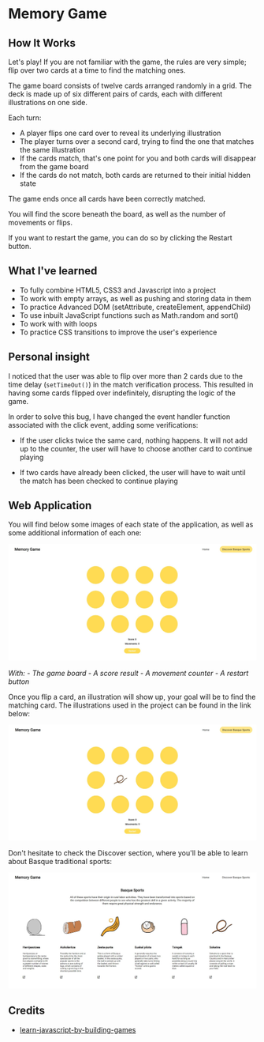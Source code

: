 # Memory Game

## How It Works

Let's play! If you are not familiar with the game, the rules are very simple; flip over two cards at a time to find the matching ones. 

The game board consists of twelve cards arranged randomly in a grid. The deck is made up of six different pairs of cards, each with different illustrations on one side. 

Each turn:

* A player flips one card over to reveal its underlying illustration
* The player turns over a second card, trying to find the one that matches the same illustration
* If the cards match, that's one point for you and both cards will disappear from the game board
* If the cards do not match, both cards are returned to their initial hidden state

The game ends once all cards have been correctly matched.

You will find the score beneath the board, as well as the number of movements or flips.

If you want to restart the game, you can do so by clicking the Restart button.

## What I've learned

* To fully combine HTML5, CSS3 and Javascript into a project
* To work with empty arrays, as well as pushing and storing data in them
* To practice Advanced DOM (setAttribute, createElement, appendChild)
* To use inbuilt JavaScript functions such as Math.random and sort()
* To work with with loops
* To practice CSS transitions to improve the user's experience


## Personal insight

I noticed that the user was able to flip over more than 2 cards due to the time delay (`setTimeOut()`) in the match verification process. This resulted in  having some cards flipped over indefinitely, disrupting the logic of the game. 

In order to solve this bug, I have changed the event handler function associated with the click event, adding some verifications:

* If the user clicks twice the same card, nothing happens. It will not add up to the counter, the user will have to choose another card to continue playing

* If two cards have already been clicked, the user will have to wait until the match has been checked to continue playing

## Web Application

You will find below some images of each state of the application, as well as some additional information of each one:

![My Image](images/site.JPG)

*With:*
*- The game board*
*- A score result*
*- A movement counter*
*- A restart button*

Once you flip a card, an illustration will show up, your goal will be to find the matching card. The illustrations used in the project can be found in the link below:

![My Image](images/site-flipped-over.JPG)

Don't hesitate to check the Discover section, where you'll be able to learn about Basque traditional sports:

![My Image](images/site-sports.JPG)

## Credits

* [learn-javascript-by-building-games](https://www.freecodecamp.org/news/learn-javascript-by-building-7-games-video-course/)

